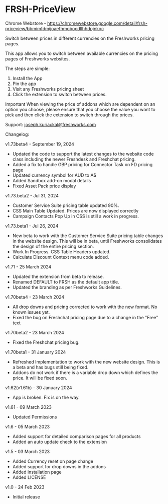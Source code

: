 # FRSH-PriceView

Chrome Webstore - https://chromewebstore.google.com/detail/frsh-priceview/bbmimfdmijoaefhmobocdllhhdpjnkoc

Switch between prices in different currencies on the Freshworks pricing pages.

This app allows you to switch between available currencies on the pricing pages of Freshworks websites. 

The steps are simple:
1. Install the App
2. Pin the app
3. Visit any Freshworks pricing sheet
4. Click the extension to switch between prices. 

Important
When viewing the price of addons which are dependent on an option you choose, please ensure that you choose the value you want to pick and then click the extension to switch through the prices.

Support:
joseph.kuriackal@freshworks.com

Changelog:

v1.73beta4 - September 19, 2024
- Updated the code to support the latest changes to the website code class including the newer Freshdesk and Freshchat pricing.
- Added a fix to handle GBP pricing for Connector Task on FD pricing page
- Updated currency symbol for AUD to A$
- Added Sandbox add-on modal details
- Fixed Asset Pack price display

v1.73.beta2 - Jul 31, 2024
- Customer Service Suite pricing table updated 90%.
- CSS Main Table Updated. Prices are now displayed correctly
- Campaign Contacts Pop Up in CSS is still a work in progress.

v1.73.beta1 - Jul 26, 2024
- New beta to work with the Customer Service Suite pricing table changes in the website design. This will be in beta, until Freshworks consolidates the design of the entire pricing section.
- Work In Progress. CSS Table Headers updated.
- Calculate Discount Context menu code added.

v1.71 - 25 March 2024
- Updated the extension from beta to release.
- Renamed DEFAULT to FRSH as the default app title.
- Updated the branding as per Freshworks Guidelines.

v1.70beta4 - 23 March 2024 
- All drop downs and pricing corrected to work with the new format. No known issues yet.
- Fixed the bug on Freshchat pricing page due to a change in the "Free" text

v1.70beta2 - 23 March 2024
- Fixed the Freshchat pricing bug.

v1.70beta1 - 31 January 2024
- Refreshed Implementation to work with the new website design. This is a beta and has bugs still being fixed.
- Addons do not work if there is a variable drop down which defines the price. It will be fixed soon.

v1.62(v1.61b) - 30 January 2024
- App is broken. Fix is on the way.

v1.61 - 09 March 2023
- Updated Permissions

v1.6 - 05 March 2023
- Added support for detailed comparison pages for all products
- Added an auto update check to the extension

v1.5 - 03 March 2023
- Added Currency reset on page change
- Added support for drop downs in the addons
- Added installation page
- Added LICENSE

v1.0 - 24 Feb 2023
- Initial release
